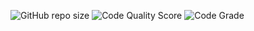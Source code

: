 
 
 ![GitHub repo size](https://img.shields.io/github/repo-size/Sidhu75/M1_Game_tic-tac-toe-game?style=flat-square)
 ![Code Quality Score](https://api.codiga.io/project/29858/score/svg)
 ![Code Grade]( https://api.codiga.io/project/29858/status/svg)
